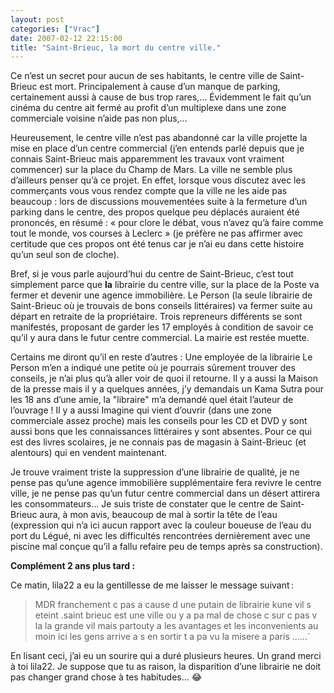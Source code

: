 ```yaml
---
layout: post
categories: ["Vrac"]
date: 2007-02-12 22:15:00
title: "Saint-Brieuc, la mort du centre ville."
---
```


Ce n’est un secret pour aucun de ses habitants, le centre ville de
Saint-Brieuc est mort. Principalement à cause d’un manque de parking,
certainement aussi à cause de bus trop rares,… Évidemment le fait
qu’un cinéma du centre ait fermé au profit d’un multiplexe dans une
zone commerciale voisine n’aide pas non plus,…

Heureusement, le centre ville n’est pas abandonné car la ville projette
la mise en place d’un centre commercial (j’en entends parlé depuis que
je connais Saint-Brieuc mais apparemment les travaux vont vraiment
commencer) sur la place du Champ de Mars. La ville ne semble plus
d’ailleurs penser qu’à ce projet. En effet, lorsque vous discutez avec
les commerçants vous vous rendez compte que la ville ne les aide pas
beaucoup : lors de discussions mouvementées suite à la fermeture d’un
parking dans le centre, des propos quelque peu déplacés auraient été
prononcés, en résumé : « pour clore le débat, vous n’avez qu’à faire
comme tout le monde, vos courses à Leclerc » (je préfère ne pas
affirmer avec certitude que ces propos ont été tenus car je n’ai eu
dans cette histoire qu’un seul son de cloche).

Bref, si je vous parle aujourd’hui du centre de Saint-Brieuc, c’est
tout simplement parce que **la** librairie du centre ville, sur la place
de la Poste va fermer et devenir une agence immobilière. Le Person (la
seule librairie de Saint-Brieuc où je trouvais de bons conseils
littéraires) va fermer suite au départ en retraite de la propriétaire.
Trois repreneurs différents se sont manifestés, proposant de garder les
17 employés à condition de savoir ce qu’il y aura dans le futur centre
commercial. La mairie est restée muette.

Certains me diront qu’il en reste d’autres : Une employée de la
librairie Le Person m’en a indiqué une petite où je pourrais sûrement
trouver des conseils, je n’ai plus qu’à aller voir de quoi il
retourne. Il y a aussi la Maison de la presse mais il y a quelques
années, j’y demandais un Kama Sutra pour les 18 ans d’une amie, la
"libraire" m’a demandé quel était l’auteur de l’ouvrage ! Il y
a aussi Imagine qui vient d’ouvrir (dans une zone commerciale assez
proche) mais les conseils pour les CD et DVD y sont aussi bons que les
connaissances littéraires y sont absentes. Pour ce qui est des livres
scolaires, je ne connais pas de magasin à Saint-Brieuc (et alentours)
qui en vendent maintenant.

Je trouve vraiment triste la suppression d’une librairie de qualité, je
ne pense pas qu’une agence immobilière supplémentaire fera revivre le
centre ville, je ne pense pas qu’un futur centre commercial dans un
désert attirera les consommateurs… Je suis triste de constater que le
centre de Saint-Brieuc aura, à mon avis, beaucoup de mal à sortir la
tête de l’eau (expression qui n’a ici aucun rapport avec la couleur
boueuse de l’eau du port du Légué, ni avec les difficultés rencontrées
dernièrement avec une piscine mal conçue qu’il a fallu refaire peu de
temps après sa construction).

**Complément 2 ans plus tard :**

Ce matin, lila22 a eu la gentillesse de me laisser le message
suivant :

> MDR franchement c pas a cause d une putain de librairie kune vil s eteint .saint brieuc est une ville ou y a pa mal de chose c sur c pas v la la grande vil mais partouty a les avantages et les inconvenients au moin ici les gens arrive a s en sortir t a pa vu la misere a paris ......`

En lisant ceci, j’ai eu un sourire qui a duré plusieurs heures. Un
grand merci à toi lila22. Je suppose que tu as raison, la disparition
d’une librairie ne doit pas changer grand chose à tes habitudes… 😂

